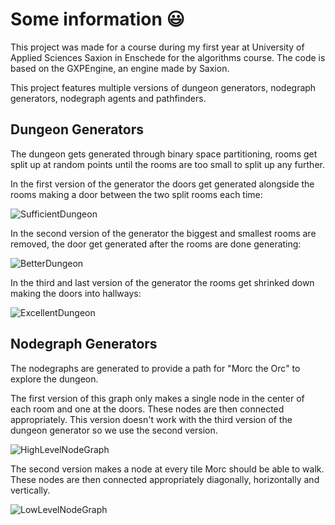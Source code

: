
# Some information :smiley:
This project was made for a course during my first year at University of Applied Sciences Saxion in Enschede for the algorithms course. 
The code is based on the GXPEngine, an engine made by Saxion.


This project features multiple versions of dungeon generators, nodegraph generators, nodegraph agents and pathfinders.

## Dungeon Generators
The dungeon gets generated through binary space partitioning, rooms get split up at random points until the rooms are too small to split up any further.

In the first version of the generator the doors get generated alongside the rooms making a door between the two split rooms each time:

![SufficientDungeon](https://user-images.githubusercontent.com/72610925/175539435-fdc90ec0-7321-4d3c-b292-fa11b5524a82.gif)

In the second version of the generator the biggest and smallest rooms are removed, the door get generated after the rooms are done generating:

![BetterDungeon](https://user-images.githubusercontent.com/72610925/175540458-85679101-9ecb-4308-9b3a-2690b32f5651.gif)

In the third and last version of the generator the rooms get shrinked down making the doors into hallways:

![ExcellentDungeon](https://user-images.githubusercontent.com/72610925/175541078-da080a73-c234-45cd-a22f-b248de1c89d7.gif)


## Nodegraph Generators
The nodegraphs are generated to provide a path for "Morc the Orc" to explore the dungeon. 

The first version of this graph only makes a single node in the center of each room and one at the doors. These nodes are then connected appropriately. This version doesn't work with the third version of the dungeon generator so we use the second version. 

![HighLevelNodeGraph](https://user-images.githubusercontent.com/72610925/175546079-7594f637-2950-4b2e-8713-1ae653c1d23d.png)

The second version makes a node at every tile Morc should be able to walk. These nodes are then connected appropriately diagonally, horizontally and vertically. 

![LowLevelNodeGraph](https://user-images.githubusercontent.com/72610925/175546248-45a78ee0-c273-4998-a858-db3b2258e8b0.png)



